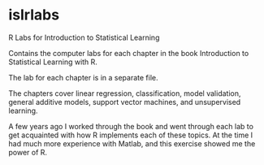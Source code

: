 # islrlabs
R Labs for Introduction to Statistical Learning

Contains the computer labs for each chapter in the book Introduction to Statistical Learning with R.

The lab for each chapter is in a separate file.

The chapters cover linear regression, classification, model validation, general additive models, support vector machines, and unsupervised learning.

A few years ago I worked through the book and went through each lab to get acquainted with how R implements each of these topics. At the time I had much more experience with Matlab, and this exercise showed me the power of R.
